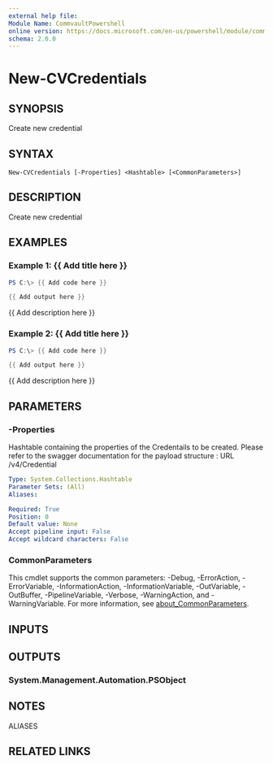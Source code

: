 ```yaml
---
external help file:
Module Name: CommvaultPowershell
online version: https://docs.microsoft.com/en-us/powershell/module/commvaultpowershell/new-cvcredentials
schema: 2.0.0
---
```


# New-CVCredentials

## SYNOPSIS
Create new credential

## SYNTAX

```
New-CVCredentials [-Properties] <Hashtable> [<CommonParameters>]
```

## DESCRIPTION
Create new credential

## EXAMPLES

### Example 1: {{ Add title here }}
```powershell
PS C:\> {{ Add code here }}

{{ Add output here }}
```

{{ Add description here }}

### Example 2: {{ Add title here }}
```powershell
PS C:\> {{ Add code here }}

{{ Add output here }}
```

{{ Add description here }}

## PARAMETERS

### -Properties
Hashtable containing the properties of the Credentails to be created.
Please refer to the swagger documentation for the payload structure : URL /v4/Credential

```yaml
Type: System.Collections.Hashtable
Parameter Sets: (All)
Aliases:

Required: True
Position: 0
Default value: None
Accept pipeline input: False
Accept wildcard characters: False
```

### CommonParameters
This cmdlet supports the common parameters: -Debug, -ErrorAction, -ErrorVariable, -InformationAction, -InformationVariable, -OutVariable, -OutBuffer, -PipelineVariable, -Verbose, -WarningAction, and -WarningVariable. For more information, see [about_CommonParameters](http://go.microsoft.com/fwlink/?LinkID=113216).

## INPUTS

## OUTPUTS

### System.Management.Automation.PSObject

## NOTES

ALIASES

## RELATED LINKS

